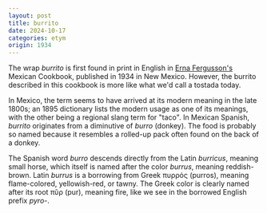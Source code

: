 ```yaml
---
layout: post
title: burrito
date: 2024-10-17
categories: etym
origin: 1934
---
```

The wrap *burrito* is first found in print in English in [Erna Fergusson's](https://en.wikipedia.org/wiki/Erna_Fergusson) Mexican Cookbook, published in 1934 in New Mexico. However, the burrito described in this cookbook is more like what we'd call a tostada today.

In Mexico, the term seems to have arrived at its modern meaning in the late 1800s; an 1895 dictionary lists the modern usage as one of its meanings, with the other being a regional slang term for "taco". In Mexican Spanish, *burrito* originates from a diminutive of *burro* (donkey). The food is probably so named because it resembles a rolled-up pack often found on the back of a donkey.

The Spanish word *burro* descends directly from the Latin *burricus*, meaning small horse, which itself is named after the color *burrus*, meaning reddish-brown. Latin *burrus* is a borrowing from Greek πυρρός (purros), meaning flame-colored, yellowish-red, or tawny. The Greek color is clearly named after its root πῦρ (pur), meaning fire, like we see in the borrowed English prefix *pyro-*.
